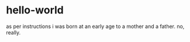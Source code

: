 # hello-world
as per instructions
i was born at an early age to a mother and a father.
no, really.

